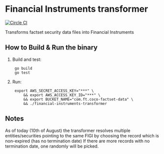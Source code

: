 Financial Instruments transformer
=================================

[![Circle CI](https://circleci.com/gh/Financial-Times/financial-instruments-transformer/tree/master.png?style=shield)](https://circleci.com/gh/Financial-Times/financial-instruments-transformer/tree/master)

Transforms factset security data files into Financial Instruments

How to Build & Run the binary
-----------------------------

1. Build and test:

        go build
        go test

2. Run:

        export AWS_SECRET_ACCESS_KEY="***" \
            && export AWS_ACCESS_KEY_ID="***" \
            && export BUCKET_NAME="com.ft.coco-factset-data" \
            && ./financial-instruments-transformer

Notes
-----

As of today (10th of August) the transformer resolves multiple entities/securities pointing to the same FIGI by choosing the record which is non-expired (has no termination date)
If there are more records with no termination date, one randomly will be picked.  
